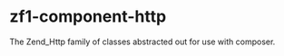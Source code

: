 zf1-component-http
==================

The Zend_Http family of classes abstracted out for use with composer.
